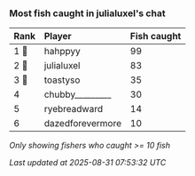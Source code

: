 ### Most fish caught in julialuxel's chat

| Rank  | Player           | Fish caught |
|:------|:-----------------|:------------|
| 1 🥇  | hahppyy          | 99          |
| 2 🥈  | julialuxel       | 83          |
| 3 🥉  | toastyso         | 35          |
| 4     | chubby_________  | 30          |
| 5     | ryebreadward     | 14          |
| 6     | dazedforevermore | 10          |

_Only showing fishers who caught >= 10 fish_

_Last updated at 2025-08-31 07:53:32 UTC_